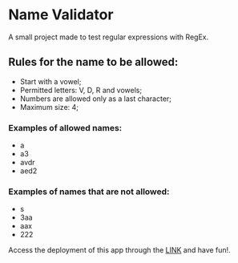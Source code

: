 # Name Validator

A small project made to test regular expressions with RegEx.

## Rules for the name to be allowed:
 - Start with a vowel;
 - Permitted letters: V, D, R and vowels;
 - Numbers are allowed only as a last character;
 - Maximum size: 4;

 ### Examples of allowed names:
 - a
 - a3
 - avdr
 - aed2

### Examples of names that are not allowed:
 - s
 - 3aa
 - aax
 - 222


Access the deployment of this app through the [LINK](https://validator-iota.vercel.app/) and have fun!.
